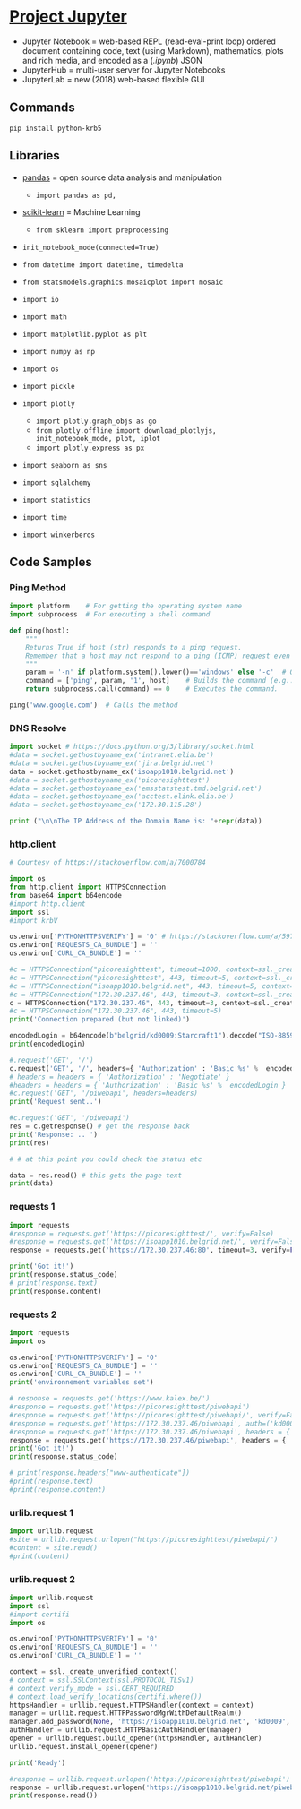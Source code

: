 # [Project Jupyter](https://jupyter.org/)

* Jupyter Notebook = web-based REPL (read-eval-print loop) ordered document containing code, text (using Markdown), mathematics, plots and rich media, and encoded as a (_.ipynb_) JSON
* JupyterHub = multi-user server for Jupyter Notebooks
* JupyterLab = new (2018) web-based flexible GUI

## Commands

`pip install python-krb5`

## Libraries

* [pandas](https://pandas.pydata.org/) = open source data analysis and manipulation
  * `import pandas as pd,`
* [scikit-learn](https://scikit-learn.org/) = Machine Learning
  * `from sklearn import preprocessing`

* `init_notebook_mode(connected=True)`
* `from datetime import datetime, timedelta`
* `from statsmodels.graphics.mosaicplot import mosaic`
* `import io`
* `import math`
* `import matplotlib.pyplot as plt`
* `import numpy as np`
* `import os`
* `import pickle`
* `import plotly`
  * `import plotly.graph_objs as go`
  * `from plotly.offline import download_plotlyjs, init_notebook_mode, plot, iplot`
  * `import plotly.express as px`
* `import seaborn as sns`
* `import sqlalchemy`
* `import statistics`
* `import time`
* `import winkerberos`

## Code Samples

### Ping Method

```Python
import platform    # For getting the operating system name
import subprocess  # For executing a shell command

def ping(host):
    """
    Returns True if host (str) responds to a ping request.
    Remember that a host may not respond to a ping (ICMP) request even if the host name is valid.
    """
    param = '-n' if platform.system().lower()=='windows' else '-c'  # Option for the number of packets as a function of
    command = ['ping', param, '1', host]    # Builds the command (e.g.: "ping -c 1 google.com")
    return subprocess.call(command) == 0    # Executes the command.

ping('www.google.com')  # Calls the method
```

### DNS Resolve

```Python
import socket # https://docs.python.org/3/library/socket.html
#data = socket.gethostbyname_ex('intranet.elia.be')
#data = socket.gethostbyname_ex('jira.belgrid.net')
data = socket.gethostbyname_ex('isoapp1010.belgrid.net')
#data = socket.gethostbyname_ex('picoresighttest')
#data = socket.gethostbyname_ex('emsstatstest.tmd.belgrid.net')
#data = socket.gethostbyname_ex('acctest.elink.elia.be')
#data = socket.gethostbyname_ex('172.30.115.28')

print ("\n\nThe IP Address of the Domain Name is: "+repr(data))  
```

### http.client

```Python
# Courtesy of https://stackoverflow.com/a/7000784

import os
from http.client import HTTPSConnection
from base64 import b64encode
#import http.client
import ssl
#import krbV

os.environ['PYTHONHTTPSVERIFY'] = '0' # https://stackoverflow.com/a/5971326
os.environ['REQUESTS_CA_BUNDLE'] = ''
os.environ['CURL_CA_BUNDLE'] = ''

#c = HTTPSConnection("picoresighttest", timeout=1000, context=ssl._create_unverified_context())
#c = HTTPSConnection("picoresighttest", 443, timeout=5, context=ssl._create_unverified_context())
#c = HTTPSConnection("isoapp1010.belgrid.net", 443, timeout=5, context=ssl._create_unverified_context())
#c = HTTPSConnection("172.30.237.46", 443, timeout=3, context=ssl._create_unverified_context())
c = HTTPSConnection("172.30.237.46", 443, timeout=3, context=ssl._create_unverified_context())
#c = HTTPSConnection("172.30.237.46", 443, timeout=5)
print('Connection prepared (but not linked)')

encodedLogin = b64encode(b"belgrid/kd0009:Starcraft1").decode("ISO-8859-1")
print(encodedLogin)

#.request('GET', '/')
c.request('GET', '/', headers={ 'Authorization' : 'Basic %s' %  encodedLogin })
# headers = headers = { 'Authorization' : 'Negotiate' }
#headers = headers = { 'Authorization' : 'Basic %s' %  encodedLogin }
#c.request('GET', '/piwebapi', headers=headers)
print('Request sent..')

#c.request('GET', '/piwebapi')
res = c.getresponse() # get the response back
print('Response: .. ')
print(res)

# # at this point you could check the status etc

data = res.read() # this gets the page text
print(data)
```

### requests 1

```Python
import requests
#response = requests.get('https://picoresighttest/', verify=False)
#response = requests.get('https://isoapp1010.belgrid.net/', verify=False)
response = requests.get('https://172.30.237.46:80', timeout=3, verify=False)

print('Got it!')
print(response.status_code)
# print(response.text)
print(response.content)
```

### requests 2

```Python
import requests
import os

os.environ['PYTHONHTTPSVERIFY'] = '0'
os.environ['REQUESTS_CA_BUNDLE'] = ''
os.environ['CURL_CA_BUNDLE'] = ''
print('environnement variables set')

# response = requests.get('https://www.kalex.be/')
#response = requests.get('https://picoresighttest/piwebapi')
#response = requests.get('https://picoresighttest/piwebapi/', verify=False)
#response = requests.get('https://172.30.237.46/piwebapi', auth=('kd0009', 'Starcraft1'), verify=False)
#response = requests.get('https://172.30.237.46/piwebapi', headers = { 'host' : 'picoresighttest' }, verify=False)
response = requests.get('https://172.30.237.46/piwebapi', headers = { 'host' : 'picoresighttest' }, auth=('belgrid/kd0009', 'Starcraft1'), verify=False)
print('Got it!')
print(response.status_code)

# print(response.headers["www-authenticate"])
#print(response.text)
#print(response.content)
```

### urlib.request 1

```Python
import urllib.request
#site = urllib.request.urlopen("https://picoresighttest/piwebapi/")
#content = site.read()
#print(content)
```

### urlib.request 2

```Python
import urllib.request
import ssl
#import certifi
import os

os.environ['PYTHONHTTPSVERIFY'] = '0'
os.environ['REQUESTS_CA_BUNDLE'] = ''
os.environ['CURL_CA_BUNDLE'] = ''

context = ssl._create_unverified_context()
# context = ssl.SSLContext(ssl.PROTOCOL_TLSv1)
# context.verify_mode = ssl.CERT_REQUIRED
# context.load_verify_locations(certifi.where())
httpsHandler = urllib.request.HTTPSHandler(context = context)
manager = urllib.request.HTTPPasswordMgrWithDefaultRealm()
manager.add_password(None, 'https://isoapp1010.belgrid.net', 'kd0009', 'Starcraft1')
authHandler = urllib.request.HTTPBasicAuthHandler(manager)
opener = urllib.request.build_opener(httpsHandler, authHandler)
urllib.request.install_opener(opener)

print('Ready')

#response = urllib.request.urlopen('https://picoresighttest/piwebapi')
response = urllib.request.urlopen('https://isoapp1010.belgrid.net/piwebapi')
print(response.read())
```
